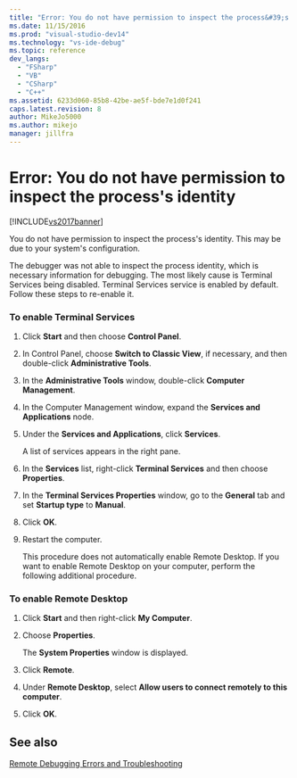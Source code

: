 ```yaml
---
title: "Error: You do not have permission to inspect the process&#39;s identity | Microsoft Docs"
ms.date: 11/15/2016
ms.prod: "visual-studio-dev14"
ms.technology: "vs-ide-debug"
ms.topic: reference
dev_langs: 
  - "FSharp"
  - "VB"
  - "CSharp"
  - "C++"
ms.assetid: 6233d060-85b8-42be-ae5f-bde7e1d0f241
caps.latest.revision: 8
author: MikeJo5000
ms.author: mikejo
manager: jillfra
---
```

# Error: You do not have permission to inspect the process&#39;s identity
[!INCLUDE[vs2017banner](../includes/vs2017banner.md)]

You do not have permission to inspect the process's identity. This may be due to your system's configuration.  
  
 The debugger was not able to inspect the process identity, which is necessary information for debugging. The most likely cause is Terminal Services being disabled. Terminal Services service is enabled by default. Follow these steps to re-enable it.  
  
### To enable Terminal Services  
  
1. Click **Start** and then choose **Control Panel**.  
  
2. In Control Panel, choose **Switch to Classic View**, if necessary, and then double-click **Administrative Tools**.  
  
3. In the **Administrative Tools** window, double-click **Computer Management**.  
  
4. In the Computer Management window, expand the **Services and Applications** node.  
  
5. Under the **Services and Applications**, click **Services**.  
  
     A list of services appears in the right pane.  
  
6. In the **Services** list, right-click **Terminal Services** and then choose **Properties**.  
  
7. In the **Terminal Services Properties** window, go to the **General** tab and set **Startup type** to **Manual**.  
  
8. Click **OK**.  
  
9. Restart the computer.  
  
     This procedure does not automatically enable Remote Desktop. If you want to enable Remote Desktop on your computer, perform the following additional procedure.  
  
### To enable Remote Desktop  
  
1. Click **Start** and then right-click **My Computer**.  
  
2. Choose **Properties**.  
  
     The **System Properties** window is displayed.  
  
3. Click **Remote**.  
  
4. Under **Remote Desktop**, select **Allow users to connect remotely to this computer**.  
  
5. Click **OK**.  
  
## See also  
 [Remote Debugging Errors and Troubleshooting](../debugger/remote-debugging-errors-and-troubleshooting.md)

